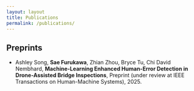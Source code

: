 ```yaml
---
layout: layout
title: Publications
permalink: /publications/
---
```


## Preprints
- Ashley Song, **Sae Furukawa**, Zhian Zhou, Bryce Tu, Chi David Nembhard, **Machine-Learning Enhanced Human-Error Detection in Drone-Assisted Bridge Inspections**, Preprint (under review at IEEE Transactions on Human-Machine Systems), 2025.
